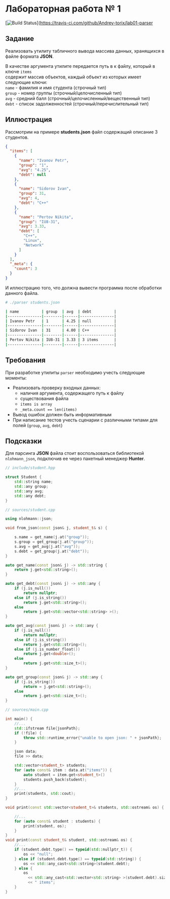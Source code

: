 # Лабораторная работа № 1

[![Build Status](https://travis-ci.com/Andrey-torix/lab01-parser.svg?branch=master)](https://travis-ci.com/github/Andrey-torix/lab01-parser

## Задание

Реализовать утилиту табличного вывода массива данных, хранящихся в файле формата **JSON**.<br />

В качестве аргумента утилите передается путь в к файлу, который в ключе `items`<br />
содержит массив объектов, каждый объект из которых имеет следующие ключи:<br />
`name` - фамилия и имя студента (строчный тип)<br />
`group` - номер группы (строчный/целочисленный тип)<br />
`avg` - средний балл (строчный/целочисленный/вещественный тип)<br />
`debt` - список задолженностей (строчный/перечислительный тип)<br />

## Иллюстрация

Рассмотрим на примере **students.json** файл содержащий описание 3 студентов.

```json
{
  "items": [
    {
      "name": "Ivanov Petr",
      "group": "1",
      "avg": "4.25",
      "debt": null
    },
    {
      "name": "Sidorov Ivan",
      "group": 31,
      "avg": 4,
      "debt": "C++"
    },
    {
      "name": "Pertov Nikita",
      "group": "IU8-31",
      "avg": 3.33,
      "debt": [
        "C++",
        "Linux",
        "Network"
      ]
    }
  ],
  "_meta": {
    "count": 3
  }
}
```

И иллюстрацию того, что должна вывести программа после обработки данного файла.
```sh
# ./parser students.json

| name          | group  | avg  | debt          |
|---------------|--------|------|---------------|
| Ivanov Petr   | 1      | 4.25 | null          |
|---------------|--------|------|---------------|
| Sidorov Ivan  | 31     | 4.00 | C++           |
|---------------|--------|------|---------------|
| Pertov Nikita | IU8-31 | 3.33 | 3 items       |
|---------------|--------|------|---------------|
```

## Требования

При разработке утилиты `parser` необходимо учесть следующие моменты:

- Реализовать проверку входных данных:
  * наличия аргумента, содержащего путь к файлу
  * существования файла
  * `items is array`
  * `_meta.count == len(items)`
- Вывод ошибок должен быть информативным
- При написание тестов учесть сценарии с различными типами для полей (`group`, `avg`, `debt`)

## Подсказки

Для парсинга **JSON** файла стоит воспользоваться библиотекой `nlohmann_json`,
подключив ее через пакетный менеджер **Hunter**.

```cpp
// include/student.hpp

struct Student {
    std::string name;
    std::any group;
    std::any avg;
    std::any debt;
}
```

```cpp
// sources/student.cpp

using nlohmann::json;

void from_json(const json& j, student_t& s) {

    s.name = get_name(j.at("group"));
    s.group = get_group(j.at("group"));
    s.avg = get_avg(j.at("avg"));
    s.debt = get_group(j.at("debt"));
}

auto get_name(const json& j) -> std::string {
    return j.get<std::string>();
}

auto get_debt(const json& j) -> std::any {
    if (j.is_null())
        return nullptr;
    else if (j.is_string())
        return j.get<std::string>();
    else
        return j.get<std::vector<std::string> >();
}

auto get_avg(const json& j) -> std::any {
    if (j.is_null())
        return nullptr;
    else if (j.is_string())
        return j.get<std::string>();
    else if (j.is_number_float())
        return j.get<double>();
    else
        return j.get<std::size_t>();
}

auto get_group(const json& j) -> std::any {
    if (j.is_string())
        return = j.get<std::string>();
    else
        return j.get<std::size_t>();
}
```

```cpp
// sources/main.cpp

int main() {
    //...
    std::ifstream file{jsonPath};
    if (!file) {
        throw std::runtime_error{"unable to open json: " + jsonPath};
    }

    json data;
    file >> data;

    std::vector<student_t> students;
    for (auto const& item : data.at("items")) {
        auto student = item.get<student_t>()
        students.push_back(student);
    }
    //...
    print(students, std::cout);
}

void print(const std::vector<student_t>& students, std::ostream& os) {

    //...
    for (auto const& student : students) {
        print(student, os);
    }
}
void print(const student_t& student, std::ostream& os) {
    //...
    if (student.debt.type() == typeid(std::nullptr_t)) {
        os << "null";
    } else if (student.debt.type() == typeid(std::string)) {
        os << std::any_cast<std::string>(student.debt);
    } else {
        os
          << std::any_cast<std::vector<std::string> >(student.debt).size()
          << " items";
    }
}
```
